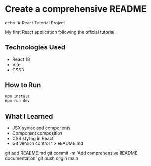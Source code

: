 # Create a comprehensive README
echo '# React Tutorial Project

My first React application following the official tutorial.

## Technologies Used
- React 18
- Vite
- CSS3

## How to Run
```bash
npm install
npm run dev
```

## What I Learned
- JSX syntax and components
- Component composition
- CSS styling in React
- Git version control
' > README.md

git add README.md
git commit -m 'Add comprehensive README documentation'
git push origin main